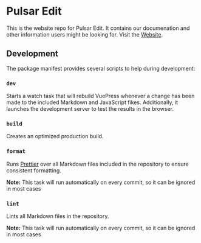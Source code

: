 # Pulsar Edit

This is the website repo for Pulsar Edit. It contains our documenation and other information users might be looking for. Visit the [Website](https://pulsar-edit.github.io).

## Development

The package manifest provides several scripts to help during development:

### `dev`

Starts a watch task that will rebuild VuePress whenever a change has been made to the included Markdown and JavaScript fikes. Additionally, it launches the development server to test the results in the browser.

### `build`

Creates an optimized production build.

### `format`

Runs [Prettier](https://prettier.io) over all Markdown files included in the repository to ensure consistent formatting.

**Note:** This task will run automatically on every commit, so it can be ignored in most cases

### `lint`

Lints all Markdown files in the repository.

**Note:** This task will run automatically on every commit, so it can be ignored in most cases
